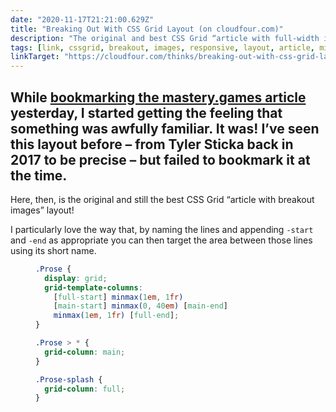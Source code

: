 ```yaml
---
date: "2020-11-17T21:21:00.629Z"
title: "Breaking Out With CSS Grid Layout (on cloudfour.com)"
description: "The original and best CSS Grid “article with full-width images” layout"
tags: [link, cssgrid, breakout, images, responsive, layout, article, minmax]
linkTarget: "https://cloudfour.com/thinks/breaking-out-with-css-grid-layout/"
---
```

While [bookmarking the mastery.games article](https://fuzzylogic.me/posts/2020-11-16-article-layout-with-css-grid/) yesterday, I started getting the feeling that something was awfully familiar. It was! I’ve seen this layout before – from Tyler Sticka back in 2017 to be precise – but failed to bookmark it at the time.
---

Here, then, is the original and still the best CSS Grid “article with breakout images” layout! 

I particularly love the way that, by naming the lines and appending `-start` and `-end` as appropriate you can then target the area between those lines using its short name.

<figure>
  
``` css
.Prose {
  display: grid;
  grid-template-columns: 
    [full-start] minmax(1em, 1fr) 
    [main-start] minmax(0, 40em) [main-end]
    minmax(1em, 1fr) [full-end];
}

.Prose > * {
  grid-column: main;
}

.Prose-splash {
  grid-column: full;
}
```

</figure>
